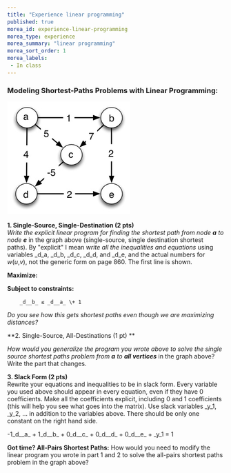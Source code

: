 ```yaml
---
title: "Experience linear programming"
published: true
morea_id: experience-linear-programming
morea_type: experience
morea_summary: "linear programming"
morea_sort_order: 1
morea_labels:
 - In class
---
```


### Modeling Shortest-Paths Problems with Linear Programming:

![](fig/Problem-Set-12-Shortest-Paths-Graph-for-LP.jpg)

**1\. Single-Source, Single-Destination (2 pts)**  
_Write the explicit linear program for finding the shortest path from node
**a** to node **e**_ in the graph above (single-source, single destination
shortest paths). By "explicit" I mean _write all the inequalities and
equations_ using variables _d_a, _d_b, _d_c, _d_d, and _d_e, and the actual
numbers for _w_(_u_,_v_), not the generic form on page 860. The first line is
shown.

**Maximize:**  
  
**Subject to constraints:**  

        _d__b_ ≤ _d__a_ \+ 1 

_Do you see how this gets _shortest_ paths even though we are maximizing
distances?_

**2\. Single-Source, All-Destinations (1 pt) **  

_How would you generalize the program you wrote above to solve the single
source shortest paths problem from **a** to **all vertices**_ in the graph
above? Write the part that changes.

**3\. Slack Form (2 pts)**   
Rewrite your equations and inequalities to be in slack form. Every variable
you used above should appear in every equation, even if they have 0
coefficients. Make all the coefficients explicit, including 0 and 1
coefficients (this will help you see what goes into the matrix). Use slack
variables _y_1, _y_2, ... in addition to the variables above. There should be
only one constant on the right hand side.

-1_d__a_ \+ 1_d__b_ \+ 0_d__c_ \+ 0_d__d_ \+ 0_d__e_ \+ _y_1 = 1

**Got time? All-Pairs Shortest Paths:** How would you need to modify the linear program you wrote in part 1 and 2 to solve the all-pairs shortest paths problem in the graph above?


